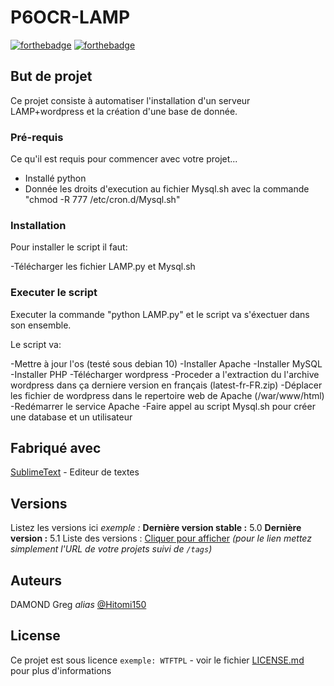 # P6OCR-LAMP

[![forthebadge](http://forthebadge.com/images/badges/built-with-love.svg)](http://forthebadge.com)  [![forthebadge](http://forthebadge.com/images/badges/powered-by-electricity.svg)](http://forthebadge.com)


## But de projet

Ce projet consiste à automatiser l'installation d'un serveur LAMP+wordpress et la création d'une base de donnée.

### Pré-requis

Ce qu'il est requis pour commencer avec votre projet...

- Installé python
- Donnée les droits d'execution au fichier Mysql.sh avec la commande "chmod -R 777 /etc/cron.d/Mysql.sh"

### Installation

Pour installer le script il faut:

-Télécharger les fichier LAMP.py et Mysql.sh

### Executer le script

Executer la commande "python LAMP.py" et le script va s'éxectuer dans son ensemble.

Le script va:

-Mettre à jour l'os (testé sous debian 10)
-Installer Apache
-Installer MySQL
-Installer PHP
-Télécharger wordpress
-Proceder a l'extraction du l'archive wordpress dans ça derniere version en français (latest-fr-FR.zip)
-Déplacer les fichier de wordpress dans le repertoire web de Apache (/war/www/html)
-Redémarrer le service Apache
-Faire appel au script Mysql.sh pour créer une database et un utilisateur


## Fabriqué avec

[SublimeText](https://www.sublimetext.com/) - Editeur de textes


## Versions
Listez les versions ici 
_exemple :_
**Dernière version stable :** 5.0
**Dernière version :** 5.1
Liste des versions : [Cliquer pour afficher](https://github.com/your/project-name/tags)
_(pour le lien mettez simplement l'URL de votre projets suivi de ``/tags``)_

## Auteurs

DAMOND Greg _alias_ [@Hitomi150](https://github.com/Hitomi150)


## License

Ce projet est sous licence ``exemple: WTFTPL`` - voir le fichier [LICENSE.md](LICENSE.md) pour plus d'informations

